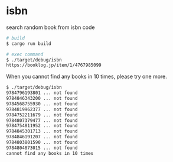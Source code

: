 # isbn
search random book from isbn code

```bash
# build
$ cargo run build

# exec command
$ ./target/debug/isbn
https://booklog.jp/item/1/4767985099
```

When you cannot find any books in 10 times, please try one more.
```bash
$ ./target/debug/isbn
9784796193801 ... not found
9784846343200 ... not found
9784568755930 ... not found
9784819962377 ... not found
9784752211679 ... not found
9784807379477 ... not found
9784754811952 ... not found
9784845301713 ... not found
9784846191207 ... not found
9784803801590 ... not found
9784804873015 ... not found
cannot find any books in 10 times
```